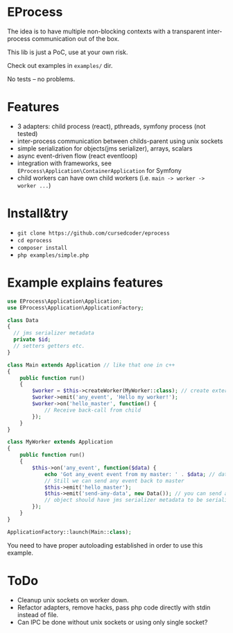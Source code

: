 EProcess
========

The idea is to have multiple non-blocking contexts with a transparent inter-process communication out of the box.

This lib is just a PoC, use at your own risk.

Check out examples in `examples/` dir.

No tests – no problems.

Features
========
* 3 adapters: child process (react), pthreads, symfony process (not tested)
* inter-process communication between childs-parent using unix sockets
* simple serialization for objects(jms serializer), arrays, scalars
* async event-driven flow (react eventloop)
* integration with frameworks, see `EProcess\Application\ContainerApplication` for Symfony
* child workers can have own child workers (i.e. `main -> worker -> worker ...`)

Install&try
===========
* `git clone https://github.com/cursedcoder/eprocess`
* `cd eprocess`
* `composer install`
* `php examples/simple.php`

Example explains features
=========================

```php
use EProcess\Application\Application;
use EProcess\Application\ApplicationFactory;

class Data
{
  // jms serializer metadata
  private $id;
  // setters getters etc.
}

class Main extends Application // like that one in c++
{
    public function run()
    {
        $worker = $this->createWorker(MyWorker::class); // create external non-blocking thread of MyWorker class
        $worker->emit('any_event', 'Hello my worker!');
        $worker->on('hello_master', function() {
            // Receive back-call from child
        });
    }
}

class MyWorker extends Application
{
    public function run()
    {
        $this->on('any_event', function($data) {
            echo 'Got any_event event from my master: ' . $data; // data == Hello my worker
            // Still we can send any event back to master
            $this->emit('hello_master');
            $this->emit('send-any-data', new Data()); // you can send any object, array or scalar
            // object should have jms serializer metadata to be serialized
        });
    }
}

ApplicationFactory::launch(Main::class);
```

You need to have proper autoloading established in order to use this example.

ToDo
=======

* Cleanup unix sockets on worker down.
* Refactor adapters, remove hacks, pass php code directly with stdin instead of file.
* Can IPC be done without unix sockets or using only single socket?
